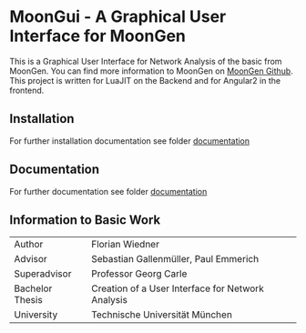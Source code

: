 # MoonGui - A Graphical User Interface for MoonGen
This is a Graphical User Interface for Network Analysis of the basic from MoonGen.
You can find more information to MoonGen on [MoonGen Github](https://github.com/emmericp/MoonGen).
This project is written for LuaJIT on the Backend and for Angular2 in the frontend.
## Installation
For further installation documentation see folder [documentation](documentation)

## Documentation
For further documentation see folder [documentation](documentation)

## Information to Basic Work

<table>
<tbody>
<tr>
<td>Author</td><td>Florian Wiedner</td>
</tr>
<tr>
<td>Advisor</td><td>Sebastian Gallenmüller, Paul Emmerich</td>
</tr>
<tr>
<td>Superadvisor</td><td>Professor Georg Carle</td>
</tr>
<tr>
<td>Bachelor Thesis</td><td>Creation of a User Interface for Network Analysis</td>
</tr>
<tr>
<td>University</td><td>Technische Universität München</td>
</tr>
</tbody>
</table>